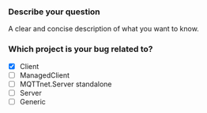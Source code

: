 ### Describe your question
A clear and concise description of what you want to know.

### Which project is your bug related to?
- [x] Client
- [ ] ManagedClient
- [ ] MQTTnet.Server standalone
- [ ] Server
- [ ] Generic
